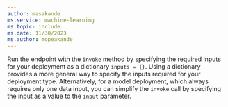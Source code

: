 ```yaml
---
author: masakande
ms.service: machine-learning
ms.topic: include
ms.date: 11/30/2023
ms.author: mopeakande
---
```


Run the endpoint with the `invoke` method by specifying the required inputs for your deployment as a dictionary `inputs = {}`. Using a dictionary provides a more general way to specify the inputs required for your deployment type. Alternatively, for a model deployment, which always requires only one data input, you can simplify the `invoke` call by specifying the input as a value to the `input` parameter.